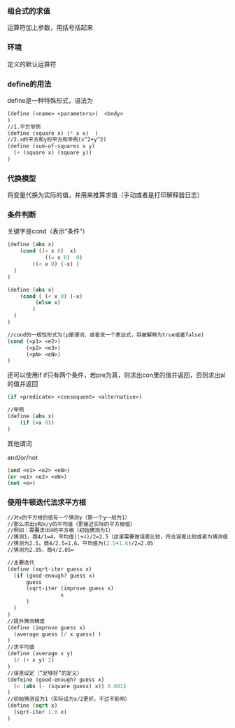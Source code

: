 ### 组合式的求值

运算符加上参数，用括号括起来



### 环境

定义的默认运算符



### define的用法

define是一种特殊形式，语法为

```scheme
(define (<name> <parameters>)  <body> 
)
//1.平方举例
(define (square x) (* x x)  )
//2.x的平方和y的平方和举例(x^2+y^2)
(define (sum-of-squares x y)
  (+ (square x) (square y))  
)
```



### 代换模型

将变量代换为实际的值，并用来推算求值（手动或者是打印解释器日志）



### 条件判断

关键字是cond（表示“条件”）

```scheme
(define (abs x)
	(cond ((> x 0)  x)
   			((= x 0)  0)
        ((< x 0) (-x) )
  )  
)

(define (abs x)
	(cond ( (< x 0) (-x)
         (else x) 
        )
  )  
)

//cond的一般性形式为(p是谓词，或者说一个表达式，将被解释为true或者false)
(cond (<p1> <e2>)
      (<p2> <e3>)
      (<pN> <eN>)
)
```

还可以使用if
if只有两个条件，若pre为真，则求出con里的值并返回，否则求出al的值并返回

```scheme
(if <predicate> <consequent> <alternative>)

//举例
(define (abs x)
	(if (<x 0))
)
```

其他谓词

and/or/not

```scheme
(and <e1> <e2> <eN>)
(or <e1> <e2> <eN>)
(not <e>)
```



### 使用牛顿迭代法求平方根

```scheme
//对x的平方根的值有一个猜测y（第一个y一般为1）
//那么求出y和x/y的平均值（更接近实际的平方根值）
//例如：需要求出4的平方根（初始猜测为1）
//猜测1，商4/1=4，平均值(1+4)/2=2.5（这里需要做误差比较，符合误差比较或者为猜测值就返回）
//猜测为2.5，商4/2.5=1.6，平均值为(2.5+1.6)/2=2.05
//猜测为2.05，商4/2.05=

//主要迭代
(define (sqrt-iter guess x)
  (if (good-enough? guess x)
      guess
      (sqrt-iter (improve guess x)
                 x
      )
  )
)
//提升猜测精度
(define (improve guess x)
  (average guess (/ x guess) )
)
//求平均值
(define (average x y)
  (/ (+ x y) 2)
)
//误差设定（”足够好“的定义）
(defeine (good-enough? guess x)
  (< (abs (- (square guess) x)) 0.001)
)
//初始猜测设为1（实际设为x/2更好，不过不影响）
(define (sqrt x)
  (sqrt-iter 1.0 x)
)
```

